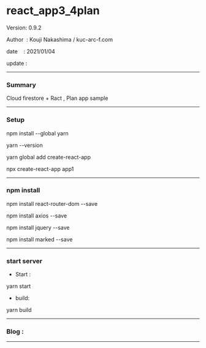 ﻿# react_app3_4plan

 Version: 0.9.2

 Author  : Kouji Nakashima / kuc-arc-f.com

 date    : 2021/01/04

 update  :

***
### Summary

Cloud firestore + Ract , Plan app sample

***
### Setup

npm install --global yarn

yarn --version

yarn global add create-react-app

npx create-react-app app1


***
### npm install

npm install react-router-dom --save

npm install axios --save

npm install jquery --save

npm install marked --save

***
### start server
* Start :

yarn start

* build:

yarn build


***
### Blog :


***

